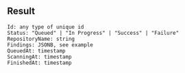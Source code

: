 ## Result

    Id: any type of unique id
    Status: "Queued" | "In Progress" | "Success" | "Failure"
    RepositoryName: string
    Findings: JSONB, see example
    QueuedAt: timestamp
    ScanningAt: timestamp
    FinishedAt: timestamp
